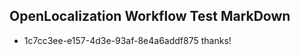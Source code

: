 ## OpenLocalization Workflow Test MarkDown
* 1c7cc3ee-e157-4d3e-93af-8e4a6addf875 thanks!

<!--HONumber=Jul16_HO2-->


